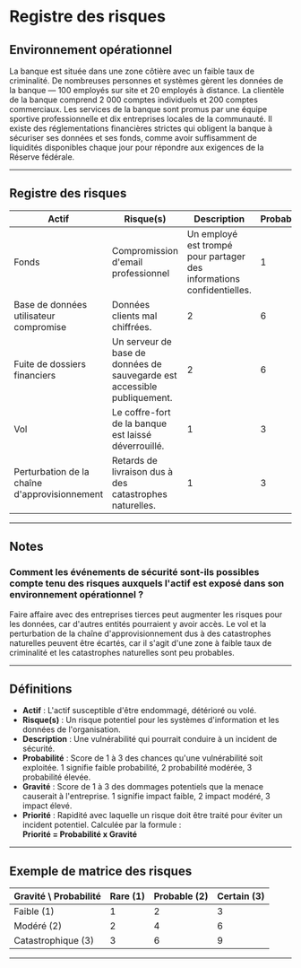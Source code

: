 # Registre des risques

## Environnement opérationnel
La banque est située dans une zone côtière avec un faible taux de criminalité. De nombreuses personnes et systèmes gèrent les données de la banque — 100 employés sur site et 20 employés à distance. La clientèle de la banque comprend 2 000 comptes individuels et 200 comptes commerciaux. Les services de la banque sont promus par une équipe sportive professionnelle et dix entreprises locales de la communauté. Il existe des réglementations financières strictes qui obligent la banque à sécuriser ses données et ses fonds, comme avoir suffisamment de liquidités disponibles chaque jour pour répondre aux exigences de la Réserve fédérale.

---

## Registre des risques

| Actif               | Risque(s)                | Description                                         | Probabilité | Gravité | Priorité |
|---------------------|--------------------------|----------------------------------------------------|-------------|---------|----------|
| Fonds               | Compromission d'email professionnel | Un employé est trompé pour partager des informations confidentielles. | 1           | 3       | 3        |
| Base de données utilisateur compromise | Données clients mal chiffrées.                      | 2           | 6       | 12       |
| Fuite de dossiers financiers | Un serveur de base de données de sauvegarde est accessible publiquement. | 2           | 6       | 12       |
| Vol                 | Le coffre-fort de la banque est laissé déverrouillé. | 1           | 3       | 3        |
| Perturbation de la chaîne d'approvisionnement | Retards de livraison dus à des catastrophes naturelles. | 1           | 3       | 3        |

---

## Notes

### Comment les événements de sécurité sont-ils possibles compte tenu des risques auxquels l'actif est exposé dans son environnement opérationnel ?

Faire affaire avec des entreprises tierces peut augmenter les risques pour les données, car d'autres entités pourraient y avoir accès. Le vol et la perturbation de la chaîne d'approvisionnement dus à des catastrophes naturelles peuvent être écartés, car il s'agit d'une zone à faible taux de criminalité et les catastrophes naturelles sont peu probables.

---

## Définitions

- **Actif** : L'actif susceptible d'être endommagé, détérioré ou volé.
- **Risque(s)** : Un risque potentiel pour les systèmes d'information et les données de l'organisation.
- **Description** : Une vulnérabilité qui pourrait conduire à un incident de sécurité.
- **Probabilité** : Score de 1 à 3 des chances qu'une vulnérabilité soit exploitée. 1 signifie faible probabilité, 2 probabilité modérée, 3 probabilité élevée.
- **Gravité** : Score de 1 à 3 des dommages potentiels que la menace causerait à l'entreprise. 1 signifie impact faible, 2 impact modéré, 3 impact élevé.
- **Priorité** : Rapidité avec laquelle un risque doit être traité pour éviter un incident potentiel. Calculée par la formule :  
  **Priorité = Probabilité x Gravité**

---

## Exemple de matrice des risques

| Gravité \ Probabilité | Rare (1) | Probable (2) | Certain (3) |
|----------------------|----------|--------------|-------------|
| Faible (1)           | 1        | 2            | 3           |
| Modéré (2)           | 2        | 4            | 6           |
| Catastrophique (3)   | 3        | 6            | 9           |

---